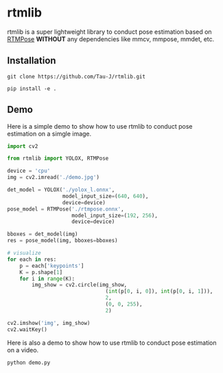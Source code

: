 # rtmlib

rtmlib is a super lightweight library to conduct pose estimation based on [RTMPose](https://github.com/open-mmlab/mmpose/tree/dev-1.x/projects/rtmpose) **WITHOUT** any dependencies like mmcv, mmpose, mmdet, etc. 

## Installation

```shell
git clone https://github.com/Tau-J/rtmlib.git

pip install -e .
```

## Demo

Here is a simple demo to show how to use rtmlib to conduct pose estimation on a simgle image.

```python
import cv2

from rtmlib import YOLOX, RTMPose

device = 'cpu'
img = cv2.imread('./demo.jpg')

det_model = YOLOX('./yolox_l.onnx',
                  model_input_size=(640, 640),
                  device=device)
pose_model = RTMPose('./rtmpose.onnx',
                     model_input_size=(192, 256),
                     device=device)

bboxes = det_model(img)
res = pose_model(img, bboxes=bboxes)

# visualize
for each in res:
    p = each['keypoints']
    K = p.shape[1]
    for i in range(K):
        img_show = cv2.circle(img_show,
                                (int(p[0, i, 0]), int(p[0, i, 1])),
                                2,
                                (0, 0, 255),
                                2)

cv2.imshow('img', img_show)
cv2.waitKey()
```

Here is also a demo to show how to use rtmlib to conduct pose estimation on a video.

```shell
python demo.py
```